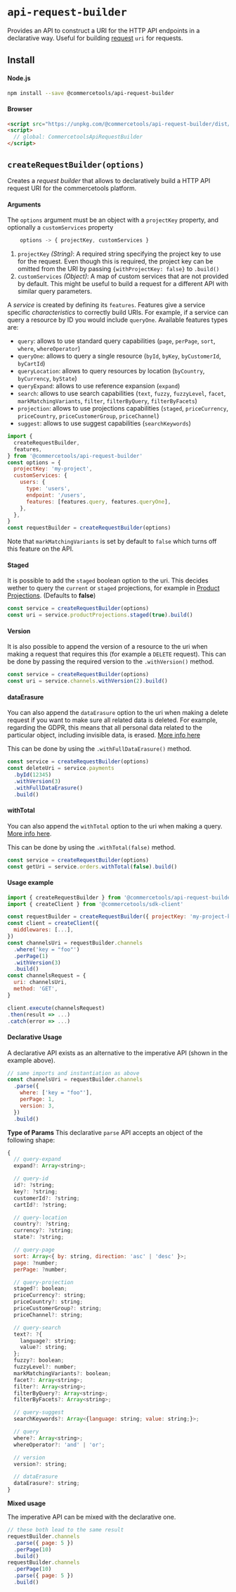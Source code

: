 # `api-request-builder`

Provides an API to construct a URI for the HTTP API endpoints in a declarative way. Useful for building [request](/sdk/Glossary.md#clientrequest) `uri` for requests.

## Install

#### Node.js

```bash
npm install --save @commercetools/api-request-builder
```

#### Browser

```html
<script src="https://unpkg.com/@commercetools/api-request-builder/dist/commercetools-api-request-builder.umd.min.js"></script>
<script>
  // global: CommercetoolsApiRequestBuilder
</script>
```

## `createRequestBuilder(options)`

Creates a _request builder_ that allows to declaratively build a HTTP API request URI for the commercetools platform.

#### Arguments

The `options` argument must be an object with a `projectKey` property, and optionally a `customServices` property

```js
    options -> { projectKey, customServices }
```

1.  `projectKey` _(String)_: A required string specifying the project key to use for the request. Even though this is required, the project key can be omitted from the URI by passing `{withProjectKey: false}` to `.build()`
2.  `customServices` _(Object)_: A map of custom services that are not provided by default. This might be useful to build a request for a different API with similar query parameters.

A _service_ is created by defining its `features`. Features give a service specific _characteristics_ to correctly build URIs. For example, if a service can query a resource by ID you would include `queryOne`. Available features types are:

- `query`: allows to use standard query capabilities (`page`, `perPage`, `sort`, `where`, `whereOperator`)
- `queryOne`: allows to query a single resource (`byId`, `byKey`, `byCustomerId`, `byCartId`)
- `queryLocation`: allows to query resources by location (`byCountry`, `byCurrency`, `byState`)
- `queryExpand`: allows to use reference expansion (`expand`)
- `search`: allows to use search capabilities (`text`, `fuzzy`, `fuzzyLevel`, `facet`, `markMatchingVariants`, `filter`, `filterByQuery`, `filterByFacets`)
- `projection`: allows to use projections capabilities (`staged`, `priceCurrency`, `priceCountry`, `priceCustomerGroup`, `priceChannel`)
- `suggest`: allows to use suggest capabilities (`searchKeywords`)

```js
import {
  createRequestBuilder,
  features,
} from '@commercetools/api-request-builder'
const options = {
  projectKey: 'my-project',
  customServices: {
    users: {
      type: 'users',
      endpoint: '/users',
      features: [features.query, features.queryOne],
    },
  },
}
const requestBuilder = createRequestBuilder(options)
```

Note that `markMatchingVariants` is set by default to `false` which turns off this feature on the API.

#### Staged

It is possible to add the `staged` boolean option to the uri. This decides wether to query the `current` or `staged` projections, for example in [Product Projections](https://docs.commercetools.com/http-api-projects-productProjections.html#product-projections). (Defaults to **false**)

```js
const service = createRequestBuilder(options)
const uri = service.productProjections.staged(true).build()
```

#### Version

It is also possible to append the version of a resource to the uri when making a request that requires this (for example a `DELETE` request). This can be done by passing the required version to the `.withVersion()` method.

```js
const service = createRequestBuilder(options)
const uri = service.channels.withVersion(2).build()
```

#### dataErasure

You can also append the `dataErasure` option to the uri when making a delete request if you want to make sure all related data is deleted. For example, regarding the GDPR, this means that all personal data related to the particular object, including invisible data, is erased. [More info here](https://docs.commercetools.com/release-notes#releases-2018-05-24-data-erasure)

This can be done by using the `.withFullDataErasure()` method.

```js
const service = createRequestBuilder(options)
const deleteUri = service.payments
  .byId(12345)
  .withVersion(3)
  .withFullDataErasure()
  .build()
```

#### withTotal

You can also append the `withTotal` option to the uri when making a query. [More info here](https://docs.commercetools.com/http-api#pagedqueryresult).

This can be done by using the `.withTotal(false)` method.

```js
const service = createRequestBuilder(options)
const getUri = service.orders.withTotal(false).build()
```

#### Usage example

```js
import { createRequestBuilder } from '@commercetools/api-request-builder'
import { createClient } from '@commercetools/sdk-client'

const requestBuilder = createRequestBuilder({ projectKey: 'my-project-key' })
const client = createClient({
  middlewares: [...],
})
const channelsUri = requestBuilder.channels
  .where('key = "foo"')
  .perPage(1)
  .withVersion(3)
  .build()
const channelsRequest = {
  uri: channelsUri,
  method: 'GET',
}

client.execute(channelsRequest)
.then(result => ...)
.catch(error => ...)
```

#### Declarative Usage

A declarative API exists as an alternative to the imperative API (shown in the example above).

```js
// same imports and instantiation as above
const channelsUri = requestBuilder.channels
  .parse({
    where: ['key = "foo"'],
    perPage: 1,
    version: 3,
  })
  .build()
```

**Type of Params**
This declarative `parse` API accepts an object of the following shape:

```js
{
  // query-expand
  expand?: Array<string>;

  // query-id
  id?: ?string;
  key?: ?string;
  customerId?: ?string;
  cartId?: ?string;

  // query-location
  country?: ?string;
  currency?: ?string;
  state?: ?string;

  // query-page
  sort: Array<{ by: string, direction: 'asc' | 'desc' }>;
  page: ?number;
  perPage: ?number;

  // query-projection
  staged?: boolean;
  priceCurrency?: string;
  priceCountry?: string;
  priceCustomerGroup?: string;
  priceChannel?: string;

  // query-search
  text?: ?{
    language?: string;
    value?: string;
  };
  fuzzy?: boolean;
  fuzzyLevel?: number;
  markMatchingVariants?: boolean;
  facet?: Array<string>;
  filter?: Array<string>;
  filterByQuery?: Array<string>;
  filterByFacets?: Array<string>;

  // query-suggest
  searchKeywords?: Array<{language: string; value: string;}>;

  // query
  where?: Array<string>;
  whereOperator?: 'and' | 'or';

  // version
  version?: string;

  // dataErasure
  dataErasure?: string;
}
```

**Mixed usage**

The imperative API can be mixed with the declarative one.

```js
// these both lead to the same result
requestBuilder.channels
  .parse({ page: 5 })
  .perPage(10)
  .build()
requestBuilder.channels
  .perPage(10)
  .parse({ page: 5 })
  .build()
```

